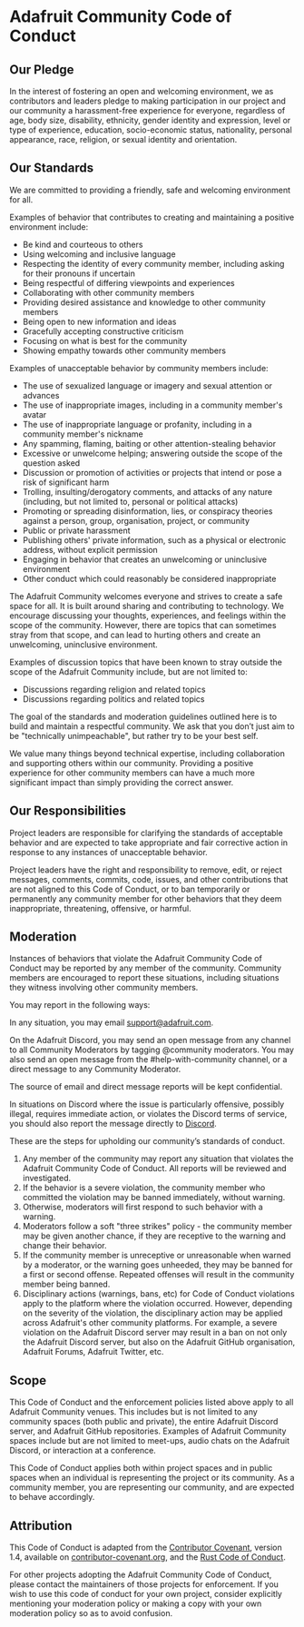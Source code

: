 <!--
SPDX-FileCopyrightText: 2014 Coraline Ada Ehmke
SPDX-FileCopyrightText: 2019-2021 Kattni Rembor for Adafruit Industries

SPDX-License-Identifier: CC-BY-4.0
-->
# Adafruit Community Code of Conduct

## Our Pledge

In the interest of fostering an open and welcoming environment, we as
contributors and leaders pledge to making participation in our project and
our community a harassment-free experience for everyone, regardless of age, body
size, disability, ethnicity, gender identity and expression, level or type of
experience, education, socio-economic status, nationality, personal appearance,
race, religion, or sexual identity and orientation.

## Our Standards

We are committed to providing a friendly, safe and welcoming environment for
all.

Examples of behavior that contributes to creating and maintaining a positive environment
include:

* Be kind and courteous to others
* Using welcoming and inclusive language
* Respecting the identity of every community member, including asking for their
  pronouns if uncertain
* Being respectful of differing viewpoints and experiences
* Collaborating with other community members
* Providing desired assistance and knowledge to other community members
* Being open to new information and ideas
* Gracefully accepting constructive criticism
* Focusing on what is best for the community
* Showing empathy towards other community members

Examples of unacceptable behavior by community members include:

* The use of sexualized language or imagery and sexual attention or advances
* The use of inappropriate images, including in a community member's avatar
* The use of inappropriate language or profanity, including in a community member's nickname
* Any spamming, flaming, baiting or other attention-stealing behavior
* Excessive or unwelcome helping; answering outside the scope of the question
  asked
* Discussion or promotion of activities or projects that intend or pose a risk of 
  significant harm
* Trolling, insulting/derogatory comments, and attacks of any nature (including,
  but not limited to, personal or political attacks)
* Promoting or spreading disinformation, lies, or conspiracy theories against
  a person, group, organisation, project, or community
* Public or private harassment
* Publishing others' private information, such as a physical or electronic
  address, without explicit permission
* Engaging in behavior that creates an unwelcoming or uninclusive environment
* Other conduct which could reasonably be considered inappropriate

The Adafruit Community welcomes everyone and strives to create a safe space for all. It is built
around sharing and contributing to technology. We encourage discussing your thoughts, experiences,
and feelings within the scope of the community. However, there are topics that can sometimes stray
from that scope, and can lead to hurting others and create an unwelcoming, uninclusive environment.

Examples of discussion topics that have been known to stray outside the scope of the Adafruit
Community include, but are not limited to:

* Discussions regarding religion and related topics
* Discussions regarding politics and related topics

The goal of the standards and moderation guidelines outlined here is to build
and maintain a respectful community. We ask that you don’t just aim to be
"technically unimpeachable", but rather try to be your best self.

We value many things beyond technical expertise, including collaboration and
supporting others within our community. Providing a positive experience for
other community members can have a much more significant impact than simply
providing the correct answer.

## Our Responsibilities

Project leaders are responsible for clarifying the standards of acceptable
behavior and are expected to take appropriate and fair corrective action in
response to any instances of unacceptable behavior.

Project leaders have the right and responsibility to remove, edit, or
reject messages, comments, commits, code, issues, and other contributions
that are not aligned to this Code of Conduct, or to ban temporarily or
permanently any community member for other behaviors that they deem
inappropriate, threatening, offensive, or harmful.

## Moderation

Instances of behaviors that violate the Adafruit Community Code of Conduct
may be reported by any member of the community. Community members are
encouraged to report these situations, including situations they witness
involving other community members.

You may report in the following ways:

In any situation, you may email <support@adafruit.com>.

On the Adafruit Discord, you may send an open message from any channel
to all Community Moderators by tagging @community moderators. You may
also send an open message from the #help-with-community channel, or a
direct message to any Community Moderator.

The source of email and direct message reports will be kept confidential.

In situations on Discord where the issue is particularly offensive, possibly
illegal, requires immediate action, or violates the Discord terms of service,
you should also report the message directly to [Discord](https://discord.com/safety).

These are the steps for upholding our community’s standards of conduct.

1. Any member of the community may report any situation that violates the
   Adafruit Community Code of Conduct. All reports will be reviewed and
   investigated.
2. If the behavior is a severe violation, the community member who
   committed the violation may be banned immediately, without warning.
3. Otherwise, moderators will first respond to such behavior with a warning.
4. Moderators follow a soft "three strikes" policy - the community member may
   be given another chance, if they are receptive to the warning and change their
   behavior.
5. If the community member is unreceptive or unreasonable when warned by a
   moderator, or the warning goes unheeded, they may be banned for a first or
   second offense. Repeated offenses will result in the community member being
   banned.
6. Disciplinary actions (warnings, bans, etc) for Code of Conduct violations apply
   to the platform where the violation occurred. However, depending on the severity
   of the violation, the disciplinary action may be applied across Adafruit's other
   community platforms. For example, a severe violation on the Adafruit Discord
   server may result in a ban on not only the Adafruit Discord server, but also on
   the Adafruit GitHub organisation, Adafruit Forums, Adafruit Twitter, etc.

## Scope

This Code of Conduct and the enforcement policies listed above apply to all
Adafruit Community venues. This includes but is not limited to any community
spaces (both public and private), the entire Adafruit Discord server, and
Adafruit GitHub repositories. Examples of Adafruit Community spaces include
but are not limited to meet-ups, audio chats on the Adafruit Discord, or
interaction at a conference.

This Code of Conduct applies both within project spaces and in public spaces
when an individual is representing the project or its community. As a community
member, you are representing our community, and are expected to behave
accordingly.

## Attribution

This Code of Conduct is adapted from the [Contributor Covenant](https://www.contributor-covenant.org/),
version 1.4, available on [contributor-covenant.org](https://www.contributor-covenant.org/version/1/4/code-of-conduct.html),
and the [Rust Code of Conduct](https://www.rust-lang.org/en-US/conduct.html).

For other projects adopting the Adafruit Community Code of
Conduct, please contact the maintainers of those projects for enforcement.
If you wish to use this code of conduct for your own project, consider
explicitly mentioning your moderation policy or making a copy with your
own moderation policy so as to avoid confusion.
